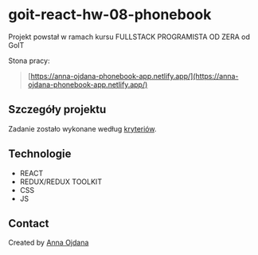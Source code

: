 # goit-react-hw-08-phonebook
Projekt powstał w ramach kursu FULLSTACK PROGRAMISTA OD ZERA od GoIT

Stona pracy:
> [https://anna-ojdana-phonebook-app.netlify.app/](https://anna-ojdana-phonebook-app.netlify.app/)

## Szczegóły projektu

Zadanie zostało wykonane według [kryteriów](https://github.com/goitacademy/react-homework/blob/master/homework-08/README.pl.md).

## Technologie
- REACT
- REDUX/REDUX TOOLKIT
- CSS
- JS

## Contact
Created by [Anna Ojdana](https://pl.linkedin.com/in/anna-ojdana)

